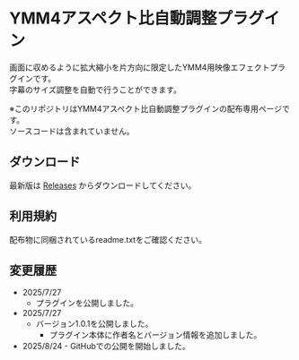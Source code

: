 # YMM4アスペクト比自動調整プラグイン
 
画面に収めるように拡大縮小を片方向に限定したYMM4用映像エフェクトプラグインです。  
字幕のサイズ調整を自動で行うことができます。  

※このリポジトリはYMM4アスペクト比自動調整プラグインの配布専用ページです。  
ソースコードは含まれていません。  

## ダウンロード

最新版は [Releases](https://github.com/benikazura/AutomaticAspectRatio/releases/latest) からダウンロードしてください。

## 利用規約

配布物に同梱されているreadme.txtをご確認ください。

## 変更履歴

- 2025/7/27
  - プラグインを公開しました。
- 2025/7/27
  - バージョン1.0.1を公開しました。
    - プラグイン本体に作者名とバージョン情報を追加しました。
- 2025/8/24
		- GitHubでの公開を開始しました。

